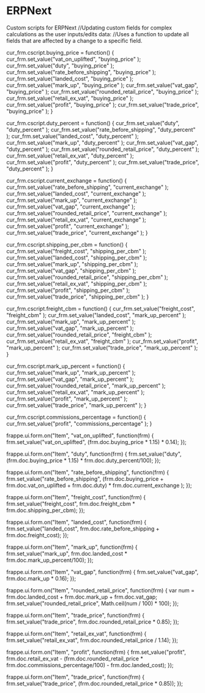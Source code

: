 # ERPNext
Custom scripts for ERPNext
//Updating custom fields for complex calculations as the user inputs/edits data:
//Uses a function to update all fields that are affected by a change to a specific field.

cur_frm.cscript.buying_price 
= function() {
cur_frm.set_value("vat_on_uplifted", "buying_price" );
cur_frm.set_value("duty", "buying_price" );
cur_frm.set_value("rate_before_shipping", "buying_price" );
cur_frm.set_value("landed_cost", "buying_price" );
cur_frm.set_value("mark_up", "buying_price" );
cur_frm.set_value("vat_gap", "buying_price" );
cur_frm.set_value("rounded_retail_price", "buying_price" );
cur_frm.set_value("retail_ex_vat", "buying_price" );
cur_frm.set_value("profit", "buying_price" );
cur_frm.set_value("trade_price", "buying_price" );
}

cur_frm.cscript.duty_percent 
= function() {
cur_frm.set_value("duty", "duty_percent" );
cur_frm.set_value("rate_before_shipping", "duty_percent" );
cur_frm.set_value("landed_cost", "duty_percent" );
cur_frm.set_value("mark_up", "duty_percent" );
cur_frm.set_value("vat_gap", "duty_percent" );
cur_frm.set_value("rounded_retail_price", "duty_percent" );
cur_frm.set_value("retail_ex_vat", "duty_percent" );
cur_frm.set_value("profit", "duty_percent" );
cur_frm.set_value("trade_price", "duty_percent" );
}

cur_frm.cscript.current_exchange 
= function() {
cur_frm.set_value("rate_before_shipping", "current_exchange" );
cur_frm.set_value("landed_cost", "current_exchange" );
cur_frm.set_value("mark_up", "current_exchange" );
cur_frm.set_value("vat_gap", "current_exchange" );
cur_frm.set_value("rounded_retail_price", "current_exchange" );
cur_frm.set_value("retail_ex_vat", "current_exchange" );
cur_frm.set_value("profit", "current_exchange" );
cur_frm.set_value("trade_price", "current_exchange" );
}

cur_frm.cscript.shipping_per_cbm 
= function() {
cur_frm.set_value("freight_cost", "shipping_per_cbm" );
cur_frm.set_value("landed_cost", "shipping_per_cbm" );
cur_frm.set_value("mark_up", "shipping_per_cbm" );
cur_frm.set_value("vat_gap", "shipping_per_cbm" );
cur_frm.set_value("rounded_retail_price", "shipping_per_cbm" );
cur_frm.set_value("retail_ex_vat", "shipping_per_cbm" );
cur_frm.set_value("profit", "shipping_per_cbm" );
cur_frm.set_value("trade_price", "shipping_per_cbm" );
}

cur_frm.cscript.freight_cbm 
= function() {
cur_frm.set_value("freight_cost", "freight_cbm" );
cur_frm.set_value("landed_cost", "mark_up_percent" );
cur_frm.set_value("mark_up", "mark_up_percent" );
cur_frm.set_value("vat_gap", "mark_up_percent" );
cur_frm.set_value("rounded_retail_price", "freight_cbm" );
cur_frm.set_value("retail_ex_vat", "freight_cbm" );
cur_frm.set_value("profit", "mark_up_percent" );
cur_frm.set_value("trade_price", "mark_up_percent" );
}

cur_frm.cscript.mark_up_percent
= function() {
cur_frm.set_value("mark_up", "mark_up_percent" );
cur_frm.set_value("vat_gap", "mark_up_percent" );
cur_frm.set_value("rounded_retail_price", "mark_up_percent" );
cur_frm.set_value("retail_ex_vat", "mark_up_percent" );
cur_frm.set_value("profit", "mark_up_percent" );
cur_frm.set_value("trade_price", "mark_up_percent" );
}

cur_frm.cscript.commissions_percentage
= function() {
cur_frm.set_value("profit", "commissions_percentage" );
}

frappe.ui.form.on("Item", "vat_on_uplifted", function(frm) {
  frm.set_value("vat_on_uplifted", (frm.doc.buying_price * 1.15) * 0.14);
});

frappe.ui.form.on("Item", "duty", function(frm) {
  frm.set_value("duty", (frm.doc.buying_price * 1.15) * frm.doc.duty_percent/100);
});

frappe.ui.form.on("Item", "rate_before_shipping", function(frm) {
  frm.set_value("rate_before_shipping", (frm.doc.buying_price + frm.doc.vat_on_uplifted + frm.doc.duty) * frm.doc.current_exchange );
});

frappe.ui.form.on("Item", "freight_cost", function(frm) {
  frm.set_value("freight_cost", frm.doc.freight_cbm * frm.doc.shipping_per_cbm);
});

frappe.ui.form.on("Item", "landed_cost", function(frm) {
  frm.set_value("landed_cost", frm.doc.rate_before_shipping + frm.doc.freight_cost);
});

frappe.ui.form.on("Item", "mark_up", function(frm) {
  frm.set_value("mark_up", frm.doc.landed_cost * frm.doc.mark_up_percent/100);
});

frappe.ui.form.on("Item", "vat_gap", function(frm) {
  frm.set_value("vat_gap", frm.doc.mark_up * 0.16);
});

frappe.ui.form.on("Item", "rounded_retail_price", function(frm) {
var num = frm.doc.landed_cost + frm.doc.mark_up + frm.doc.vat_gap;
  frm.set_value("rounded_retail_price", Math.ceil(num / 100) * 100);
});

frappe.ui.form.on("Item", "trade_price", function(frm) {
  frm.set_value("trade_price", frm.doc.rounded_retail_price * 0.85);
});

frappe.ui.form.on("Item", "retail_ex_vat", function(frm) {
  frm.set_value("retail_ex_vat", frm.doc.rounded_retail_price / 1.14);
});

frappe.ui.form.on("Item", "profit", function(frm) {
  frm.set_value("profit", frm.doc.retail_ex_vat - (frm.doc.rounded_retail_price * frm.doc.commissions_percentage/100) - frm.doc.landed_cost);
});

frappe.ui.form.on("Item", "trade_price", function(frm) {
  frm.set_value("trade_price", (frm.doc.rounded_retail_price * 0.85));
});
